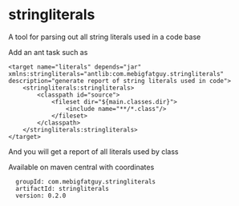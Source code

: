 # stringliterals
A tool for parsing out all string literals used in a code base


Add an ant task such as

	<target name="literals" depends="jar" xmlns:stringliterals="antlib:com.mebigfatguy.stringliterals" description="generate report of string literals used in code">
		<stringliterals:stringliterals>
			<classpath id="source">
				<fileset dir="${main.classes.dir}">
					<include name="**/*.class"/>
				</fileset>
			</classpath>
		</stringliterals:stringliterals>
	</target>
  
  And you will get a report of all literals used by class
  
  
  Available on maven central with coordinates
  
      groupId: com.mebigfatguy.stringliterals
      artifactId: stringliterals
      version: 0.2.0

